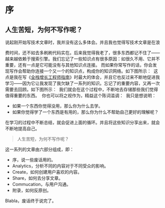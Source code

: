 # 序

## 人生苦短，为何不写作呢？

说起刚开始写技术文章时，我并没有这么多体会。并且我也觉得写技术文章是在浪

费时间，还不如去多刷刷代码实在。后来我觉得我老了，很多东西都记不住了——越来越依赖于搜索引擎。我们忘记了一些知识点有很多原因：如很久不用、它并不重要，还有一点是它可能没有与其他知识点连接。 而如果你常写作的话，你会发现写作会帮助你连接一个又一个的知识点，构成你的知识网络。如下图所示：  这点是我在写《[全栈增长工程师指南](https://github.com/phodal/growth-ebook)》时最大的体会，并且它也反过来不断地促进我学习——因为它让我发现了我欠缺了一系列的知识。忘记了的重要内容，又再一次需要去回顾。如下图所示：  我们就会在这个过程中，不断地去存储那些我们觉得值得重要的东西。  你也可以将之视作为，精益这个陈词滥调：  我只是想说明：  

*   如果一个东西你觉得没用，那么你为什么去学。
*   如果你觉得学了一个东西是有用的，那么你为什么不帮助自己更好的理解呢？

在学习的过程中不断总结，就会促进上面的循环。并且将这些知识分享出来，就会不断地提高自己。 

> 人生苦短，为何不写作呢？

这一系列的文章由六部分组成，即：  

*   序，说一些废话用的。
*   Analytics，分析不同的内容对于不同受众的影响。
*   Create，如何创建用户喜欢的内容。
*   Share，如何去分享文章。
*   Commucation，与用户沟通。
*   附录，如何反原创。

Blabla，废话终于说完了。